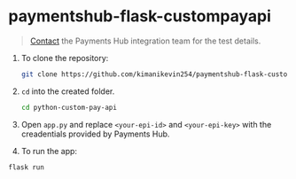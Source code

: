 # paymentshub-flask-custompayapi

> [Contact](https://developer.paymentshub.com/contact) the Payments Hub integration team for the test details.

1. To clone the repository:

    ```bash
    git clone https://github.com/kimanikevin254/paymentshub-flask-custompayapi.git python-custom-pay-api
    ```

2. `cd` into the created folder.

    ```bash
    cd python-custom-pay-api
    ```

3. Open `app.py` and replace `<your-epi-id>` and `<your-epi-key>` with the creadentials provided by Payments Hub.

4. To run the app:

```bash
flask run
```

